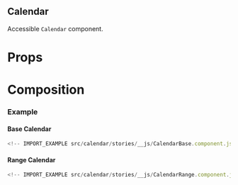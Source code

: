 ## Calendar

Accessible `Calendar` component.

<!-- CODESANDBOX
link_title: Calendar - Open On Sandbox
js: src/calendar/stories/__js/CalendarBase.component.jsx
css: src/calendar/stories/CalendarBase.css
-->

# Props

<!-- INJECT_PROPS src/calendar -->

# Composition

<!-- INJECT_COMPOSITION src/calendar -->

### Example

#### Base Calendar

```js
<!-- IMPORT_EXAMPLE src/calendar/stories/__js/CalendarBase.component.jsx -->
```

#### Range Calendar

```js
<!-- IMPORT_EXAMPLE src/calendar/stories/__js/CalendarRange.component.jsx -->
```
